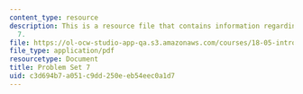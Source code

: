 ```yaml
---
content_type: resource
description: This is a resource file that contains information regarding problem set
  7.
file: https://ol-ocw-studio-app-qa.s3.amazonaws.com/courses/18-05-introduction-to-probability-and-statistics-spring-2014/c3d694b7a051c9dd250eeb54eec0a1d7_MIT18_05S14_ps7.pdf
file_type: application/pdf
resourcetype: Document
title: Problem Set 7
uid: c3d694b7-a051-c9dd-250e-eb54eec0a1d7
---
```

